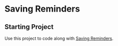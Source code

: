 # Saving Reminders

## Starting Project

Use this project to code along with [Saving Reminders](https://developer.apple.com/tutorials/app-dev-training/saving-reminders).